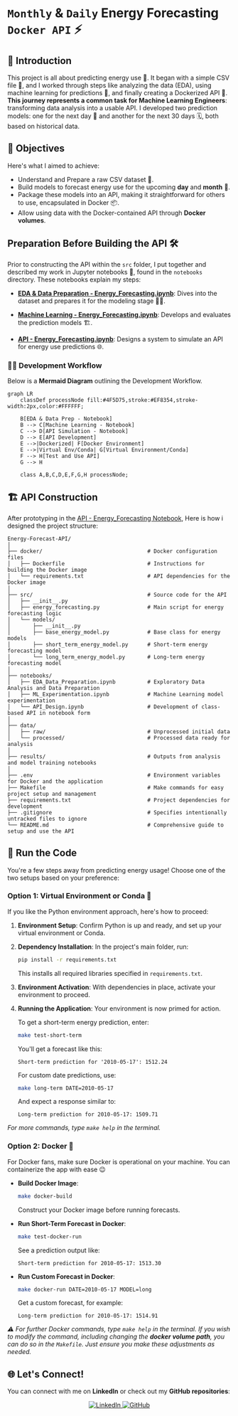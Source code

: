 # `Monthly` & `Daily` Energy Forecasting `Docker API` ⚡

## 📘 Introduction

This project is all about predicting energy use 🔌. It began with a simple CSV file 📁, and I worked through steps like analyzing the data (EDA), using machine learning for predictions 🤖, and finally creating a Dockerized API 🐳. **This journey represents a common task for Machine Learning Engineers**: transforming data analysis into a usable API. I developed two prediction models: one for the next day 📆 and another for the next 30 days 🗓️, both based on historical data.

## 🎯 Objectives

Here's what I aimed to achieve:

- Understand and Prepare a raw CSV dataset 📁.
- Build models to forecast energy use for the upcoming **day** and **month** 🔮.
- Package these models into an API, making it straightforward for others to use, encapsulated in Docker 📦.
- Allow using data with the Docker-contained API through **Docker volumes**.

## Preparation Before Building the API 🛠️

Prior to constructing the API within the `src` folder, I put together and described my work in Jupyter notebooks 📓, found in the `notebooks` directory. These notebooks explain my steps:

- **[EDA & Data Preparation - Energy_Forecasting.ipynb](./notebooks/EDA%20&%20Data%20Preparation%20-%20Energy_Forecasting.ipynb)**: Dives into the dataset and prepares it for the modeling stage 🕵️‍♂️.
  
- **[Machine Learning - Energy_Forecasting.ipynb](./notebooks/Machine%20Learning%20-%20Energy_Forecasting.ipynb)**: Develops and evaluates the prediction models 🏗️.
  
- **[API - Energy_Forecasting.ipynb](./notebooks/API%20-%20Energy_Forecasting.ipynb)**: Designs a system to simulate an API for energy use predictions 🌐.


### 🧜‍♂️ Development Workflow

Below is a **Mermaid Diagram** outlining the Development Workflow.

```mermaid
graph LR
    classDef processNode fill:#4F5D75,stroke:#EF8354,stroke-width:2px,color:#FFFFFF;

    B[EDA & Data Prep - Notebook]
    B --> C[Machine Learning - Notebook]
    C --> D[API Simulation - Notebook]
    D --> E[API Development]
    E -->|Dockerized| F[Docker Environment]
    E -->|Virtual Env/Conda| G[Virtual Environment/Conda]
    F --> H[Test and Use API]
    G --> H

    class A,B,C,D,E,F,G,H processNode;
```
## 🏗️ API Construction

After prototyping in the [API - Energy_Forecasting Notebook](./notebooks/API%20-%20Energy_Forecasting.ipynb), Here is how i designed the project structure:

```
Energy-Forecast-API/
│
├── docker/                                 # Docker configuration files
│   ├── Dockerfile                          # Instructions for building the Docker image
│   └── requirements.txt                    # API dependencies for the Docker image
│
├── src/                                    # Source code for the API
│   ├── __init__.py                         
│   ├── energy_forecasting.py               # Main script for energy forecasting logic
│   └── models/                             
│       ├── __init__.py                     
│       ├── base_energy_model.py            # Base class for energy models
│       ├── short_term_energy_model.py      # Short-term energy forecasting model
│       └── long_term_energy_model.py       # Long-term energy forecasting model
│
├── notebooks/                              
│   ├── EDA_Data_Preparation.ipynb          # Exploratory Data Analysis and Data Preparation
│   ├── ML_Experimentation.ipynb            # Machine Learning model experimentation
│   └── API_Design.ipynb                    # Development of class-based API in notebook form
│
├── data/                                   
│   ├── raw/                                # Unprocessed initial data
│   └── processed/                          # Processed data ready for analysis
│
├── results/                                # Outputs from analysis and model training notebooks
│
├── .env                                    # Environment variables for Docker and the application
├── Makefile                                # Make commands for easy project setup and management
├── requirements.txt                        # Project dependencies for development
├── .gitignore                              # Specifies intentionally untracked files to ignore
└── README.md                               # Comprehensive guide to setup and use the API
```

## 🚀 Run the Code

You're a few steps away from predicting energy usage! Choose one of the two setups based on your preference:

### Option 1: Virtual Environment or Conda 🌿

If you like the Python environment approach, here's how to proceed:

1. **Environment Setup**: Confirm Python is up and ready, and set up your virtual environment or Conda.

2. **Dependency Installation**: In the project's main folder, run:
   ```sh
   pip install -r requirements.txt
   ```
   This installs all required libraries specified in `requirements.txt`.

3. **Environment Activation**: With dependencies in place, activate your environment to proceed.

4. **Running the Application**: Your environment is now primed for action.

   To get a short-term energy prediction, enter:
   ```sh
   make test-short-term
   ```
   You'll get a forecast like this:
   ```
   Short-term prediction for '2010-05-17': 1512.24
   ```

   For custom date predictions, use:
   ```sh
   make long-term DATE=2010-05-17
   ```
   And expect a response similar to:
   ```
   Long-term prediction for 2010-05-17: 1509.71
   ```
_For more commands, type `make help` in the terminal._

### Option 2: Docker 🐳

For Docker fans, make sure Docker is operational on your machine. You can containerize the app with ease 😉

- **Build Docker Image**:
  ```sh
  make docker-build
  ```
  Construct your Docker image before running forecasts.

- **Run Short-Term Forecast in Docker**:
  ```sh
  make test-docker-run
  ```
  See a prediction output like:
  ```
  Short-term prediction for 2010-05-17: 1513.30
  ```

- **Run Custom Forecast in Docker**:
  ```sh
  make docker-run DATE=2010-05-17 MODEL=long
  ```
  Get a custom forecast, for example:
  ```
  Long-term prediction for 2010-05-17: 1514.91
  ```
_⚠️ For further Docker commands, type `make help` in the terminal. If you wish to modify the command, including changing the **docker volume path**, you can do so in the `Makefile`. Just ensure you make these adjustments as needed._

## 🌐 Let's Connect!

You can connect with me on **LinkedIn** or check out my **GitHub repositories**:

<div align="center">
  <a href="https://www.linkedin.com/in/labrijisaad/">
    <img src="https://img.shields.io/badge/LinkedIn-%230077B5.svg?&style=for-the-badge&logo=linkedin&logoColor=white" alt="LinkedIn"/>
  </a>
  <a href="https://github.com/labrijisaad">
    <img src="https://img.shields.io/badge/GitHub-100000?style=for-the-badge&logo=github&logoColor=white" alt="GitHub"/>
  </a>
</div>
